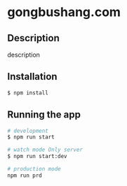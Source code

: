# gongbushang.com

## Description

description

## Installation

```bash
$ npm install
```

## Running the app

```bash
# development
$ npm run start

# watch mode Only server
$ npm run start:dev

# production mode
npm run prd
```
